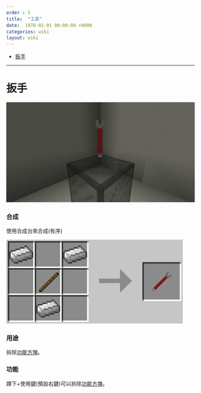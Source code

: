 ```yaml
---
order : 5
title:  "工具"
date:  1970-01-01 00:00:00 +0000
categories: wiki
layout: wiki
---
```


- [扳手](#扳手)

---

# 扳手

![](/assets/img/wiki/wrench/overview.png)

### 合成

使用合成台來合成(有序)

<img class="recipe-photo" src="/assets/img/wiki/wrench/recipe.png">

### 用途

拆除[功能方塊](/wiki/custon-blocks.html)。

### 功能

蹲下+使用鍵(預設右鍵)可以拆除[功能方塊](/wiki/custom-blocks.html)。

